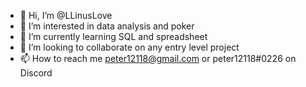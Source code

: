 - 👋 Hi, I’m @LLinusLove
- 👀 I’m interested in data analysis and poker 
- 🌱 I’m currently learning SQL and spreadsheet 
- 💞️ I’m looking to collaborate on any entry level project 
- 📫 How to reach me peter12118@gmail.com or peter12118#0226 on Discord 

<!---
LLinusLove/LLinusLove is a ✨ special ✨ repository because its `README.md` (this file) appears on your GitHub profile.
You can click the Preview link to take a look at your changes.
--->
